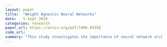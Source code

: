 ```yaml
---
layout: paper
title:  "Weight Agnostic Neural Networks"
date:   5 Sept 2019
categories: research
paper_url: https://arxiv.org/pdf/1906.04358
code_url: 
summary: "This study investigates the importance of neural network architectures versus weight parameters for task performance. We introduce a method to find architectures capable of performing tasks without weight training. By assigning random weights, we show that minimal architectures can achieve notable performance on various tasks, including reinforcement learning and MNIST classification."
---
```


